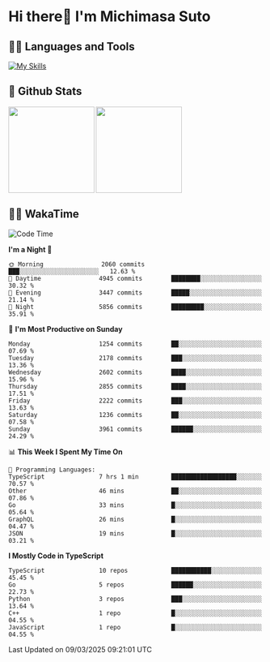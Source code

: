 # Hi there👋 I'm Michimasa Suto

## 🧑‍💻 Languages and Tools
[![My Skills](https://skillicons.dev/icons?i=ts,nextjs,react,vue,python,go,aws,docker,nodejs,redux,solidity,firebase,gcp,js,bootstrap,tailwind,materialui,html,css,wordpress,xd,figma,raspberrypi,arduino)](https://skillicons.dev)

<!--
**Suto-Michimasa/Suto-Michimasa** is a ✨ _special_ ✨ repository because its `README.md` (this file) appears on your GitHub profile.

Here are some ideas to get you started:

- 🔭 I’m currently working on ...
- 🌱 I’m currently learning ...
- 👯 I’m looking to collaborate on ...
- 🤔 I’m looking for help with ...
- 💬 Ask me about ...
- 📫 How to reach me: ...
- 😄 Pronouns: ...
- ⚡ Fun fact: ...
-->
## 💎 Github Stats

<div>
  <img height="170" align="left" src="https://github-readme-stats.vercel.app/api?username=Suto-michimasa&count_private=true&show_icons=true&theme=dark" />
  <img height="170" src="https://github-readme-stats.vercel.app/api/top-langs/?username=Suto-michimasa&langs_count=8&layout=compact&theme=dark" />
</div>

<!-- ## 🏆 GitHub Profile Trophy

<img width="800" src="https://github-profile-trophy.vercel.app/?username=Suto-michimasa&theme=onedark&no-frame=true"/>
 -->

## 🧑‍💻 WakaTime
<!--START_SECTION:waka-->
![Code Time](http://img.shields.io/badge/Code%20Time-633%20hrs%2051%20mins-blue)

**I'm a Night 🦉** 

```text
🌞 Morning                2060 commits        ███░░░░░░░░░░░░░░░░░░░░░░   12.63 % 
🌆 Daytime                4945 commits        ████████░░░░░░░░░░░░░░░░░   30.32 % 
🌃 Evening                3447 commits        █████░░░░░░░░░░░░░░░░░░░░   21.14 % 
🌙 Night                  5856 commits        █████████░░░░░░░░░░░░░░░░   35.91 % 
```
📅 **I'm Most Productive on Sunday** 

```text
Monday                   1254 commits        ██░░░░░░░░░░░░░░░░░░░░░░░   07.69 % 
Tuesday                  2178 commits        ███░░░░░░░░░░░░░░░░░░░░░░   13.36 % 
Wednesday                2602 commits        ████░░░░░░░░░░░░░░░░░░░░░   15.96 % 
Thursday                 2855 commits        ████░░░░░░░░░░░░░░░░░░░░░   17.51 % 
Friday                   2222 commits        ███░░░░░░░░░░░░░░░░░░░░░░   13.63 % 
Saturday                 1236 commits        ██░░░░░░░░░░░░░░░░░░░░░░░   07.58 % 
Sunday                   3961 commits        ██████░░░░░░░░░░░░░░░░░░░   24.29 % 
```


📊 **This Week I Spent My Time On** 

```text
💬 Programming Languages: 
TypeScript               7 hrs 1 min         ██████████████████░░░░░░░   70.57 % 
Other                    46 mins             ██░░░░░░░░░░░░░░░░░░░░░░░   07.86 % 
Go                       33 mins             █░░░░░░░░░░░░░░░░░░░░░░░░   05.64 % 
GraphQL                  26 mins             █░░░░░░░░░░░░░░░░░░░░░░░░   04.47 % 
JSON                     19 mins             █░░░░░░░░░░░░░░░░░░░░░░░░   03.21 % 
```

**I Mostly Code in TypeScript** 

```text
TypeScript               10 repos            ███████████░░░░░░░░░░░░░░   45.45 % 
Go                       5 repos             ██████░░░░░░░░░░░░░░░░░░░   22.73 % 
Python                   3 repos             ███░░░░░░░░░░░░░░░░░░░░░░   13.64 % 
C++                      1 repo              █░░░░░░░░░░░░░░░░░░░░░░░░   04.55 % 
JavaScript               1 repo              █░░░░░░░░░░░░░░░░░░░░░░░░   04.55 % 
```




 Last Updated on 09/03/2025 09:21:01 UTC
<!--END_SECTION:waka-->
